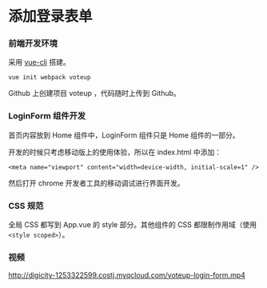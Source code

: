 # 添加登录表单

### 前端开发环境

采用 [vue-cli](https://github.com/vuejs/vue-cli) 搭建。

```
vue init webpack voteup
```

Github 上创建项目 voteup ，代码随时上传到 Github。

### LoginForm 组件开发

首页内容放到 Home 组件中，LoginForm 组件只是 Home 组件的一部分。

开发的时候只考虑移动版上的使用体验，所以在 index.html 中添加：

```
<meta name="viewport" content="width=device-width, initial-scale=1" />
```

然后打开 chrome 开发者工具的移动调试进行界面开发。

### CSS 规范

全局 CSS 都写到 App.vue 的 style 部分。其他组件的 CSS 都限制作用域（使用 `<style scoped>`）。

### 视频

http://digicity-1253322599.costj.myqcloud.com/voteup-login-form.mp4
